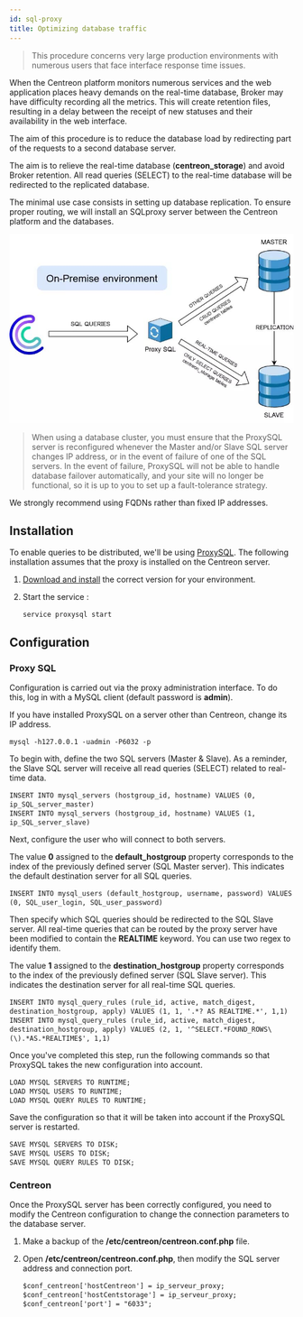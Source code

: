 ```yaml
---
id: sql-proxy
title: Optimizing database traffic
---
```


> This procedure concerns very large production environments with numerous users that face interface response time issues.

When the Centreon platform monitors numerous services and the web application places heavy demands on the real-time database, Broker may have difficulty recording all the metrics. This will create retention files, resulting in a delay between the receipt of new statuses and their availability in the web interface.

The aim of this procedure is to reduce the database load by redirecting part of the requests to a second database server.

The aim is to relieve the real-time database (**centreon_storage**) and avoid Broker retention. All read queries (SELECT) to the real-time database will be redirected to the replicated database.

The minimal use case consists in setting up database replication. To ensure proper routing, we will install an SQLproxy server between the Centreon platform and the databases.

![image](../assets/administration/sql_proxy.png)

> When using a database cluster, you must ensure that the ProxySQL server is reconfigured whenever the Master and/or Slave SQL server changes IP address, or in the event of failure of one of the SQL servers.
> In the event of failure, ProxySQL will not be able to handle database failover automatically, and your site will no longer be functional, so it is up to you to set up a fault-tolerance strategy.

We strongly recommend using FQDNs rather than fixed IP addresses.

## Installation

To enable queries to be distributed, we'll be using [ProxySQL](https://proxysql.com/). The following installation assumes that the proxy is installed on the Centreon server.

1. [Download and install](https://proxysql.com/documentation/installing-proxysql/) the correct version for your environment.

2. Start the service :

   ```shell
   service proxysql start
   ```

## Configuration

### Proxy SQL

Configuration is carried out via the proxy administration interface. To do this, log in with a MySQL client (default password is **admin**).

If you have installed ProxySQL on a server other than Centreon, change its IP address.

```shell
mysql -h127.0.0.1 -uadmin -P6032 -p
```

To begin with, define the two SQL servers (Master & Slave). As a reminder, the Slave SQL server will receive all read queries (SELECT) related to real-time data.

```shell
INSERT INTO mysql_servers (hostgroup_id, hostname) VALUES (0, ip_SQL_server_master)
INSERT INTO mysql_servers (hostgroup_id, hostname) VALUES (1, ip_SQL_server_slave)
```

Next, configure the user who will connect to both servers.

The value **0** assigned to the **default_hostgroup** property corresponds to the index of the previously defined server (SQL Master server). This indicates the default destination server for all SQL queries.

```shell
INSERT INTO mysql_users (default_hostgroup, username, password) VALUES (0, SQL_user_login, SQL_user_password)
```

Then specify which SQL queries should be redirected to the SQL Slave server. All real-time queries that can be routed by the proxy server have been modified to contain the **REALTIME** keyword. You can use two regex to identify them.

The value **1** assigned to the **destination_hostgroup** property corresponds to the index of the previously defined server (SQL Slave server). This indicates the destination server for all real-time SQL queries.

```shell
INSERT INTO mysql_query_rules (rule_id, active, match_digest, destination_hostgroup, apply) VALUES (1, 1, '.*? AS REALTIME.*', 1,1)
INSERT INTO mysql_query_rules (rule_id, active, match_digest, destination_hostgroup, apply) VALUES (2, 1, '^SELECT.*FOUND_ROWS\(\).*AS.*REALTIME$', 1,1)
```

Once you've completed this step, run the following commands so that ProxySQL takes the new configuration into account.

```shell
LOAD MYSQL SERVERS TO RUNTIME;
LOAD MYSQL USERS TO RUNTIME;
LOAD MYSQL QUERY RULES TO RUNTIME;
```

Save the configuration so that it will be taken into account if the ProxySQL server is restarted.

```shell
SAVE MYSQL SERVERS TO DISK;
SAVE MYSQL USERS TO DISK;
SAVE MYSQL QUERY RULES TO DISK;
```

### Centreon

Once the ProxySQL server has been correctly configured, you need to modify the Centreon configuration to change the connection parameters to the database server.

1. Make a backup of the **/etc/centreon/centreon.conf.php** file.

2. Open **/etc/centreon/centreon.conf.php**, then modify the SQL server address and connection port.

   ```shell
   $conf_centreon['hostCentreon'] = ip_serveur_proxy;
   $conf_centreon['hostCentstorage'] = ip_serveur_proxy;
   $conf_centreon['port'] = "6033";
   ```
